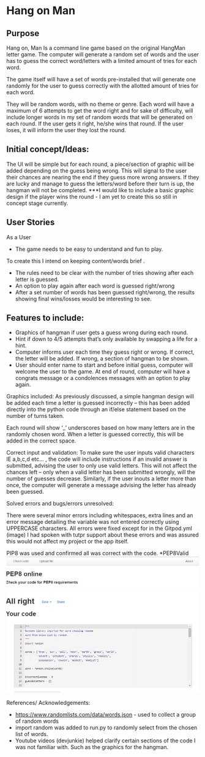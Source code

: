 # Hang on Man

## Purpose
Hang on, Man Is a command line game based on the original HangMan letter game.
The computer will generate a random set of words and the user has to guess the 
correct word/letters with a limited amount of tries for each word. 
 
The game itself will have a set of words pre-installed that will generate one 
randomly for the user to guess correctly with the allotted amount of tries for each word. 

They will be random words, with no theme or genre.
Each word will have a maximum of 6 attempts to get the word right and for sake of
difficulty, will include longer words in my set of random words that will be generated 
on each round. If the user gets it right, he/she wins that round. If the user loses, 
it will inform the user they lost the round. 

## Initial concept/Ideas: 
The UI will be simple but for each round, a piece/section of graphic will be added 
depending on the guess being wrong. This will signal to the user their chances are 
nearing the end if they guess more wrong answers. If they are lucky and manage to 
guess the letters/word before their turn is up, the hangman will not be completed. 
***I would like to include a basic graphic design if the player wins the round - 
I am yet to create this so still in concept stage currently.  

## User Stories

As a User
-	The game needs to be easy to understand and fun to play. 

To create this I intend on keeping content/words brief
. 
-	The rules need to be clear with the number of tries showing after each letter is guessed. 
-	An option to play again after each word is guessed right/wrong
-	After a set number of words has been guessed right/wrong, the results showing 
final wins/losses would be interesting to see. 
## Features to include: 
-	Graphics of hangman if user gets a guess wrong during each round. 
-	Hint if down to 4/5 attempts that’s only available by swapping a life for a hint. 
-	Computer informs user each time they guess right or wrong. If correct, the letter will be added. 
If wrong, a section of hangman to be shown. 
-	User should enter name to start and before initial guess, computer will welcome the user to the game. 
At end of round, computer will have a congrats message or a condolences messages with an option to play again. 

Graphics included: 
As previously discussed, a simple hangman design will be added each time a letter is guessed incorrectly – 
this has been added directly into the python code through an if/else statement based on the number of turns taken. 

Each round will show ‘_’ underscores based on how many letters are in the randomly chosen word. When a letter is 
guessed correctly, this will be added in the correct space.  


Correct input and validation: 
To make sure the user inputs valid characters IE a,b,c,d etc… , the code will include instructions 
if an invalid answer is submitted, advising the user to only use valid letters. This will not affect 
the chances left – only when a valid letter has been submitted wrongly, will the number of guesses decrease.
Similarly, if the user inouts a letter more than once, the computer will generate a message advising the 
letter has already been guessed.  

Solved errors and bugs/errors unresolved: 

There were several minor errors including whitespaces, extra lines and an error message detailing 
the variable was not entered correctly using UPPERCASE characters. 
All errors were fixed except for in the Gitpod.yml
(image)
I had spoken with tutpr support about these errors and was assured this would not affect my project or the app itself. 

PIP8 was used and confirmed all was correct with the code. 
*PEP8Valid
![PEP8Valid](/assets/images/PEP8Valid.jpg)


References/ Acknowledgements:
 
-	https://www.randomlists.com/data/words.json - used to collect a group of random words
-	import random was added to run.py to randomly select from the chosen list of words. 
-	Youtube videos (devjunkie) helped clarify certain sections of the code I was not familiar with. Such as the graphics for the hangman. 


